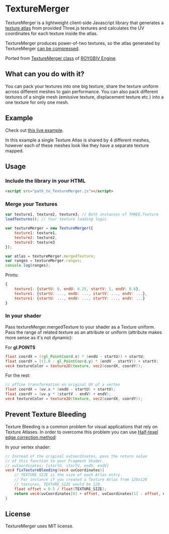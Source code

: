 # TextureMerger
TextureMerger is a lightweight client-side Javascript library that generates a [texture atlas](https://en.wikipedia.org/wiki/Texture_atlas) from provided Three.js textures and calculates the UV coordinates for each texture inside the atlas.

TextureMerger produces power-of-two textures, so the atlas generated by TextureMerger [can be compressed](https://en.wikipedia.org/wiki/Texture_compression).

Ported from [TextureMerger class](https://github.com/oguzeroglu/ROYGBIV/blob/master/js/handler/TextureMerger.js) of [ROYGBIV Engine](https://github.com/oguzeroglu/ROYGBIV).

## What can you do with it?
You can pack your textures into one big texture, share the texture uniform across different meshes to gain performance. You can also pack different textures of a single mesh (emissive texture, displacement texture etc.) into a one texture for only one mesh.

## Example
Check out [this live example](https://oguzeroglu.github.io/TextureMerger/example/example.html).

In this example a single Texture Atlas is shared by 4 different meshes, however each of these meshes look like they have a separate texture mapped.

## Usage

### Include the library in your HTML

```HTML
<script src="path_to_TextureMerger.js"></script>
```

### Merge your Textures
```Javascript
var texture1, texture2, texture3; // Both instances of THREE.Texture
loadTextures(); // Your texture loading logic

var textureMerger = new TextureMerger({
	texture1: texture1,
	texture2: texture2,
	texture3: texture3
});

var atlas = textureMerger.mergedTexture;
var ranges = textureMerger.ranges;
console.log(ranges);
```    

Prints:
```Javascript
{
	texture1: {startU: 0, endU: 0.25, startV: 1, endV: 0.6},
	texture1: {startU: ..., endU: ..., startV: ..., endV: ...},
	texture1: {startU: ..., endU: ..., startV: ..., endV: ...}
}
```  

### In your shader

Pass textureMerger.mergedTexture to your shader as a Texture uniform. Pass the range of related texture as an attribute or uniform (attribute makes more sense as it's not dynamic):

For **gl.POINTS**
```GLSL
float coordX = ((gl_PointCoord.x) * (endU - startU)) + startU;
float coordY = ((1.0 - gl_PointCoord.y) * (endV - startV)) + startV;
vec4 textureColor = texture2D(texture, vec2(coordX, coordY));
```
For the rest:
```GLSL
// affine transformation on original UV of a vertex
float coordX = (uv.x * (endU - startU) + startU);
float coordY = (uv.y * (startV - endV) + endV);
vec4 textureColor = texture2D(texture, vec2(coordX, coordY));
```

## Prevent Texture Bleeding
Texture Bleeding is a common problem for visual applications that rely on Texture Atlases. In order to overcome this problem you can use [Half-texel edge correction method](http://drilian.com/2008/11/25/understanding-half-pixel-and-half-texel-offsets/):

In your vertex shader:

```GLSL
// Instead of the original uvCoordinates, pass the return value
// of this function to your Fragment Shader.
// uvCoordinates: [startU, startV, endU, endV]
vec4 fixTextureBleeding(vec4 uvCoordinates){
	// TEXTURE_SIZE is the size of each Atlas entry.
	// For instance if you created a Texture Atlas from 128x128
	// textures, TEXTURE_SIZE would be 128.
	float offset = 0.5 / float(TEXTURE_SIZE);
	return vec4(uvCoordinates[0] + offset, uvCoordinates[1] - offset, uvCoordinates[2] - offset, uvCoordinates[3] + offset);
}
```

## License
TextureMerger uses MIT license.
